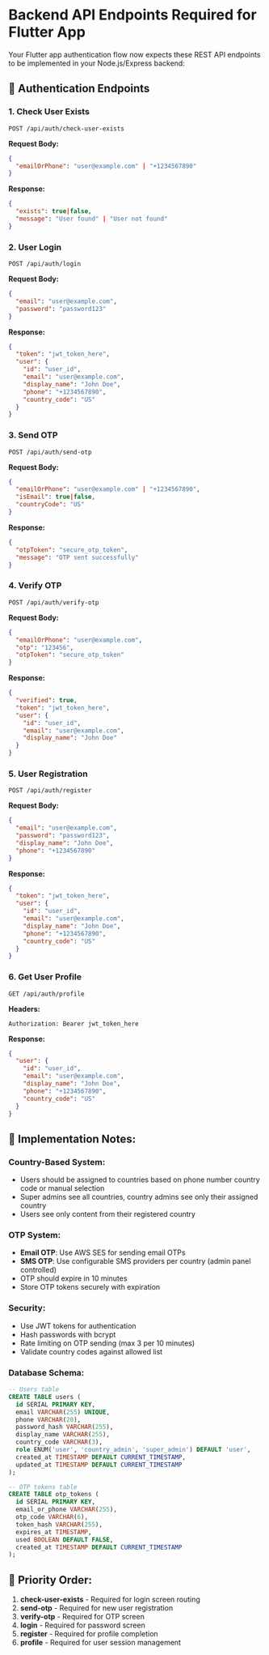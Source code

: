 # Backend API Endpoints Required for Flutter App

Your Flutter app authentication flow now expects these REST API endpoints to be implemented in your Node.js/Express backend:

## 🔐 **Authentication Endpoints**

### 1. **Check User Exists**
```
POST /api/auth/check-user-exists
```
**Request Body:**
```json
{
  "emailOrPhone": "user@example.com" | "+1234567890"
}
```
**Response:**
```json
{
  "exists": true|false,
  "message": "User found" | "User not found"
}
```

### 2. **User Login**
```
POST /api/auth/login
```
**Request Body:**
```json
{
  "email": "user@example.com",
  "password": "password123"
}
```
**Response:**
```json
{
  "token": "jwt_token_here",
  "user": {
    "id": "user_id",
    "email": "user@example.com",
    "display_name": "John Doe",
    "phone": "+1234567890",
    "country_code": "US"
  }
}
```

### 3. **Send OTP**
```
POST /api/auth/send-otp
```
**Request Body:**
```json
{
  "emailOrPhone": "user@example.com" | "+1234567890",
  "isEmail": true|false,
  "countryCode": "US"
}
```
**Response:**
```json
{
  "otpToken": "secure_otp_token",
  "message": "OTP sent successfully"
}
```

### 4. **Verify OTP**
```
POST /api/auth/verify-otp
```
**Request Body:**
```json
{
  "emailOrPhone": "user@example.com",
  "otp": "123456",
  "otpToken": "secure_otp_token"
}
```
**Response:**
```json
{
  "verified": true,
  "token": "jwt_token_here",
  "user": {
    "id": "user_id",
    "email": "user@example.com",
    "display_name": "John Doe"
  }
}
```

### 5. **User Registration**
```
POST /api/auth/register
```
**Request Body:**
```json
{
  "email": "user@example.com",
  "password": "password123",
  "display_name": "John Doe",
  "phone": "+1234567890"
}
```
**Response:**
```json
{
  "token": "jwt_token_here",
  "user": {
    "id": "user_id",
    "email": "user@example.com",
    "display_name": "John Doe",
    "phone": "+1234567890",
    "country_code": "US"
  }
}
```

### 6. **Get User Profile**
```
GET /api/auth/profile
```
**Headers:**
```
Authorization: Bearer jwt_token_here
```
**Response:**
```json
{
  "user": {
    "id": "user_id",
    "email": "user@example.com",
    "display_name": "John Doe",
    "phone": "+1234567890",
    "country_code": "US"
  }
}
```

## 🔧 **Implementation Notes:**

### **Country-Based System:**
- Users should be assigned to countries based on phone number country code or manual selection
- Super admins see all countries, country admins see only their assigned country
- Users see only content from their registered country

### **OTP System:**
- **Email OTP**: Use AWS SES for sending email OTPs
- **SMS OTP**: Use configurable SMS providers per country (admin panel controlled)
- OTP should expire in 10 minutes
- Store OTP tokens securely with expiration

### **Security:**
- Use JWT tokens for authentication
- Hash passwords with bcrypt
- Rate limiting on OTP sending (max 3 per 10 minutes)
- Validate country codes against allowed list

### **Database Schema:**
```sql
-- Users table
CREATE TABLE users (
  id SERIAL PRIMARY KEY,
  email VARCHAR(255) UNIQUE,
  phone VARCHAR(20),
  password_hash VARCHAR(255),
  display_name VARCHAR(255),
  country_code VARCHAR(3),
  role ENUM('user', 'country_admin', 'super_admin') DEFAULT 'user',
  created_at TIMESTAMP DEFAULT CURRENT_TIMESTAMP,
  updated_at TIMESTAMP DEFAULT CURRENT_TIMESTAMP
);

-- OTP tokens table
CREATE TABLE otp_tokens (
  id SERIAL PRIMARY KEY,
  email_or_phone VARCHAR(255),
  otp_code VARCHAR(6),
  token_hash VARCHAR(255),
  expires_at TIMESTAMP,
  used BOOLEAN DEFAULT FALSE,
  created_at TIMESTAMP DEFAULT CURRENT_TIMESTAMP
);
```

## 🚀 **Priority Order:**
1. **check-user-exists** - Required for login screen routing
2. **send-otp** - Required for new user registration
3. **verify-otp** - Required for OTP screen
4. **login** - Required for password screen
5. **register** - Required for profile completion
6. **profile** - Required for user session management
